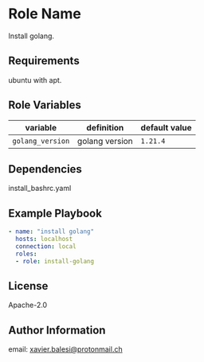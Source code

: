 Role Name
=========

Install golang.

Requirements
------------

ubuntu with apt.

Role Variables
--------------

| variable | definition | default value |
|---|---|---|
| `golang_version` | golang version | `1.21.4` |

Dependencies
------------

install_bashrc.yaml

Example Playbook
----------------

```yaml
- name: "install golang"
  hosts: localhost
  connection: local
  roles:
  - role: install-golang
```

License
-------

Apache-2.0

Author Information
------------------

email: xavier.balesi@protonmail.ch

